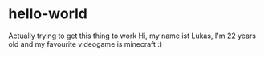 # hello-world
Actually trying to get this thing to work
Hi, my name ist Lukas, I'm 22 years old and my favourite videogame is minecraft :)
